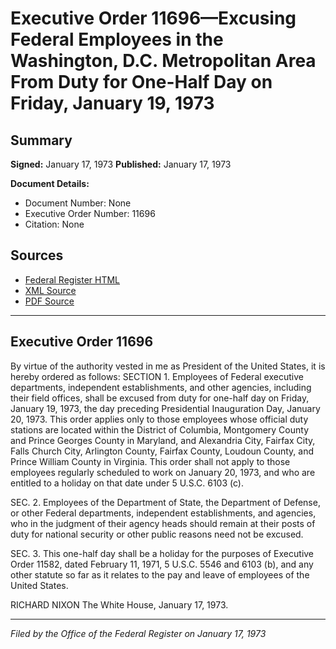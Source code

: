 # Executive Order 11696—Excusing Federal Employees in the Washington, D.C. Metropolitan Area From Duty for One-Half Day on Friday, January 19, 1973

## Summary

**Signed:** January 17, 1973
**Published:** January 17, 1973

**Document Details:**
- Document Number: None
- Executive Order Number: 11696
- Citation: None

## Sources
- [Federal Register HTML](https://www.presidency.ucsb.edu/documents/executive-order-11696-excusing-federal-employees-the-washington-dc-metropolitan-area-from)
- [XML Source](None)
- [PDF Source](None)

---

## Executive Order 11696

By virtue of the authority vested in me as President of the United States, it is hereby ordered as follows:
SECTION 1. Employees of Federal executive departments, independent establishments, and other agencies, including their field offices, shall be excused from duty for one-half day on Friday, January 19, 1973, the day preceding Presidential Inauguration Day, January 20, 1973. This order applies only to those employees whose official duty stations are located within the District of Columbia, Montgomery County and Prince Georges County in Maryland, and Alexandria City, Fairfax City, Falls Church City, Arlington County, Fairfax County, Loudoun County, and Prince William County in Virginia. This order shall not apply to those employees regularly scheduled to work on January 20, 1973, and who are entitled to a holiday on that date under 5 U.S.C. 6103 (c).

SEC. 2. Employees of the Department of State, the Department of Defense, or other Federal departments, independent establishments, and agencies, who in the judgment of their agency heads should remain at their posts of duty for national security or other public reasons need not be excused.

SEC. 3. This one-half day shall be a holiday for the purposes of Executive Order 11582, dated February 11, 1971, 5 U.S.C. 5546 and 6103 (b), and any other statute so far as it relates to the pay and leave of employees of the United States.

RICHARD NIXON
The White House,
January 17, 1973.

---

*Filed by the Office of the Federal Register on January 17, 1973*
